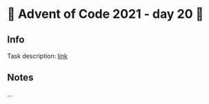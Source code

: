 # 🎄 Advent of Code 2021 - day 20 🎄

## Info

Task description: [link](https://adventofcode.com/2021/day/20)

## Notes

...
